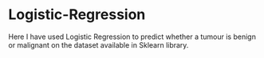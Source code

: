 # Logistic-Regression

Here I have used Logistic Regression to predict whether a tumour is benign or malignant on the dataset available in Sklearn library.
